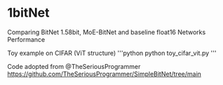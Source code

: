 # 1bitNet
Comparing BitNet 1.58bit, MoE-BitNet and baseline float16 Networks Performance

Toy example on CIFAR (ViT structure)
'''python
python toy_cifar_vit.py
'''

Code adopted from @TheSeriousProgrammer https://github.com/TheSeriousProgrammer/SimpleBitNet/tree/main
